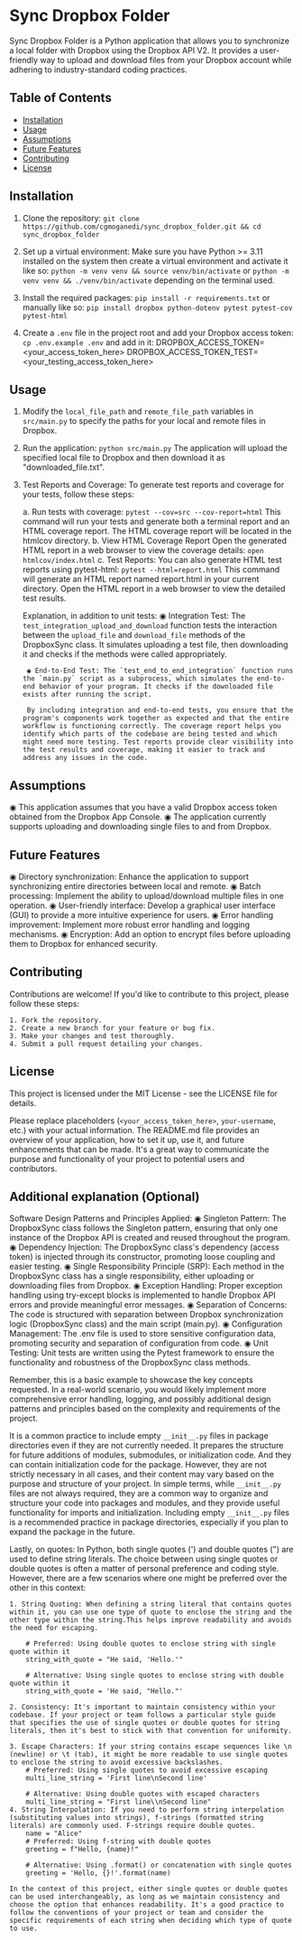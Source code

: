 # Sync Dropbox Folder

Sync Dropbox Folder is a Python application that allows you to synchronize a local folder with Dropbox using the Dropbox API V2. It provides a user-friendly way to upload and download files from your Dropbox account while adhering to industry-standard coding practices.

## Table of Contents

- [Installation](#installation)
- [Usage](#usage)
- [Assumptions](#assumptions)
- [Future Features](#future-features)
- [Contributing](#contributing)
- [License](#license)

## Installation

1. Clone the repository:
   `git clone https://github.com/cgmoganedi/sync_dropbox_folder.git && cd sync_dropbox_folder`

2. Set up a virtual environment:
    Make sure you have Python >= 3.11 installed on the system then create a virtual environment and activate it like so:
    `python -m venv venv && source venv/bin/activate` or `python -m venv venv && ./venv/bin/activate` depending on the terminal used.

3. Install the required packages:
    `pip install -r requirements.txt` or manually like so: `pip install dropbox python-dotenv pytest pytest-cov pytest-html`

4. Create a `.env` file in the project root and add your Dropbox access token:
    `cp .env.example .env`
    and add in it:
    DROPBOX_ACCESS_TOKEN=<your_access_token_here>
    DROPBOX_ACCESS_TOKEN_TEST=<your_testing_access_token_here>

## Usage

1. Modify the `local_file_path` and `remote_file_path` variables in `src/main.py` to specify the paths for your local and remote files in Dropbox.

2. Run the application:
    `python src/main.py`
    The application will upload the specified local file to Dropbox and then download it as "downloaded_file.txt".

3. Test Reports and Coverage:
    To generate test reports and coverage for your tests, follow these steps:

    a. Run tests with coverage: `pytest --cov=src --cov-report=html`
        This command will run your tests and generate both a terminal report and an HTML coverage report. The HTML coverage report will be located in the htmlcov directory.
    b. View HTML Coverage Report
        Open the generated HTML report in a web browser to view the coverage details: `open htmlcov/index.html`
    c. Test Reports:
        You can also generate HTML test reports using pytest-html: `pytest --html=report.html`
        This command will generate an HTML report named report.html in your current directory. Open the HTML report in a web browser to view the detailed test results.

    Explanation, in addition to unit tests:
        ◉ Integration Test: The `test_integration_upload_and_download` function tests the interaction between the `upload_file` and `download_file` methods of the DropboxSync class. It simulates uploading a test file, then downloading it and checks if the methods were called appropriately.

        ◉ End-to-End Test: The `test_end_to_end_integration` function runs the `main.py` script as a subprocess, which simulates the end-to-end behavior of your program. It checks if the downloaded file exists after running the script.

        By including integration and end-to-end tests, you ensure that the program's components work together as expected and that the entire workflow is functioning correctly. The coverage report helps you identify which parts of the codebase are being tested and which might need more testing. Test reports provide clear visibility into the test results and coverage, making it easier to track and address any issues in the code.


## Assumptions

◉ This application assumes that you have a valid Dropbox access token obtained from the Dropbox App Console.
◉ The application currently supports uploading and downloading single files to and from Dropbox.

## Future Features

◉ Directory synchronization: Enhance the application to support synchronizing entire directories between local and remote.
◉ Batch processing: Implement the ability to upload/download multiple files in one operation.
◉ User-friendly interface: Develop a graphical user interface (GUI) to provide a more intuitive experience for users.
◉ Error handling improvement: Implement more robust error handling and logging mechanisms.
◉ Encryption: Add an option to encrypt files before uploading them to Dropbox for enhanced security.

## Contributing

Contributions are welcome! If you'd like to contribute to this project, please follow these steps:

    1. Fork the repository.
    2. Create a new branch for your feature or bug fix.
    3. Make your changes and test thoroughly.
    4. Submit a pull request detailing your changes.

## License

This project is licensed under the MIT License - see the LICENSE file for details.

Please replace placeholders (`<your_access_token_here>`, `your-username`, etc.) with your actual information. The README.md file provides an overview of your application, how to set it up, use it, and future enhancements that can be made. It's a great way to communicate the purpose and functionality of your project to potential users and contributors.

## Additional explanation (Optional)

Software Design Patterns and Principles Applied:
    ◉ Singleton Pattern: The DropboxSync class follows the Singleton pattern, ensuring that only one instance of the Dropbox API is created and reused throughout the program.
    ◉ Dependency Injection: The DropboxSync class's dependency (access token) is injected through its constructor, promoting loose coupling and easier testing.
    ◉ Single Responsibility Principle (SRP): Each method in the DropboxSync class has a single responsibility, either uploading or downloading files from Dropbox.
    ◉ Exception Handling: Proper exception handling using try-except blocks is implemented to handle Dropbox API errors and provide meaningful error messages.
    ◉ Separation of Concerns: The code is structured with separation between Dropbox synchronization logic (DropboxSync class) and the main script (main.py).
    ◉ Configuration Management: The .env file is used to store sensitive configuration data, promoting security and separation of configuration from code.
    ◉ Unit Testing: Unit tests are written using the Pytest framework to ensure the functionality and robustness of the DropboxSync class methods.

Remember, this is a basic example to showcase the key concepts requested. In a real-world scenario, you would likely implement more comprehensive error handling, logging, and possibly additional design patterns and principles based on the complexity and requirements of the project.

It is a common practice to include empty `__init__.py` files in package directories even if they are not currently needed. It prepares the structure for future additions of modules, submodules, or initialization code. And they can contain initialization code for the package. However, they are not strictly necessary in all cases, and their content may vary based on the purpose and structure of your project. In simple terms, while `__init__.py` files are not always required, they are a common way to organize and structure your code into packages and modules, and they provide useful functionality for imports and initialization. Including empty `__init__.py` files is a recommended practice in package directories, especially if you plan to expand the package in the future.

Lastly, on quotes:
    In Python, both single quotes (') and double quotes (") are used to define string literals. The choice between using single quotes or double quotes is often a matter of personal preference and coding style. However, there are a few scenarios where one might be preferred over the other in this context:

    1. String Quoting: When defining a string literal that contains quotes within it, you can use one type of quote to enclose the string and the other type within the string.This helps improve readability and avoids the need for escaping.

        # Preferred: Using double quotes to enclose string with single quote within it
        string_with_quote = "He said, 'Hello.'"

        # Alternative: Using single quotes to enclose string with double quote within it
        string_with_quote = 'He said, "Hello."'
    
    2. Consistency: It's important to maintain consistency within your codebase. If your project or team follows a particular style guide that specifies the use of single quotes or double quotes for string literals, then it's best to stick with that convention for uniformity.

    3. Escape Characters: If your string contains escape sequences like \n (newline) or \t (tab), it might be more readable to use single quotes to enclose the string to avoid excessive backslashes.
        # Preferred: Using single quotes to avoid excessive escaping
        multi_line_string = 'First line\nSecond line'

        # Alternative: Using double quotes with escaped characters
        multi_line_string = "First line\\nSecond line"
    4. String Interpolation: If you need to perform string interpolation (substituting values into strings), f-strings (formatted string literals) are commonly used. F-strings require double quotes.
        name = "Alice"
        # Preferred: Using f-string with double quotes
        greeting = f"Hello, {name}!"

        # Alternative: Using .format() or concatenation with single quotes
        greeting = 'Hello, {}!'.format(name)

    In the context of this project, either single quotes or double quotes can be used interchangeably, as long as we maintain consistency and choose the option that enhances readability. It's a good practice to follow the conventions of your project or team and consider the specific requirements of each string when deciding which type of quote to use.


